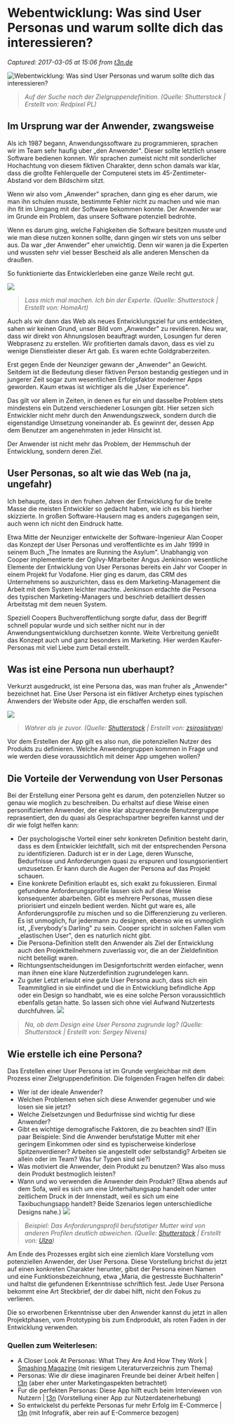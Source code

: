 # Webentwicklung: Was sind User Personas und warum sollte dich das interessieren?

_Captured: 2017-03-05 at 15:06 from [t3n.de](http://t3n.de/news/webentwicklung-user-personas-801080/)_

![Webentwicklung: Was sind User Personas und warum sollte dich das interessieren?](http://img.t3n.sc/news/wp-content/uploads/2017/03/shutterstock-589180607.jpg?auto=compress%2Cformat&fit=crop&fm=jpg&h=347&ixlib=php-1.1.0&q=65&w=620&s=a71704ea59248426de5c2d16cbb7b4ff)

> _Auf der Suche nach der Zielgruppendefinition. (Quelle: Shutterstock | Erstellt von: Redpixel PL)_

## Im Ursprung war der Anwender, zwangsweise

Als ich 1987 begann, Anwendungssoftware zu programmieren, sprachen wir im Team sehr haufig uber „den Anwender". Dieser sollte letztlich unsere Software bedienen konnen. Wir sprachen zumeist nicht mit sonderlicher Hochachtung von diesem fiktiven Charakter, denn schon damals war klar, dass die großte Fehlerquelle der Computerei stets im 45-Zentimeter-Abstand vor dem Bildschirm sitzt.

Wenn wir also vom „Anwender" sprachen, dann ging es eher darum, wie man ihn schulen musste, bestimmte Fehler nicht zu machen und wie man ihn fit im Umgang mit der Software bekommen konnte. Der Anwender war im Grunde ein Problem, das unsere Software potenziell bedrohte.

Wenn es darum ging, welche Fahigkeiten die Software besitzen musste und wie man diese nutzen konnen sollte, dann gingen wir stets von uns selber aus. Da war „der Anwender" eher unwichtig. Denn wir waren ja die Experten und wussten sehr viel besser Bescheid als alle anderen Menschen da draußen.

So funktionierte das Entwicklerleben eine ganze Weile recht gut.

![](http://t3n.de/news/wp-content/uploads/2017/03/shutterstock-546838879-620x414.jpg)

> _Lass mich mal machen. Ich bin der Experte. (Quelle: Shutterstock | Erstellt von: HomeArt)_

Auch als wir dann das Web als neues Entwicklungsziel fur uns entdeckten, sahen wir keinen Grund, unser Bild vom „Anwender" zu revidieren. Neu war, dass wir direkt von Ahnungslosen beauftragt wurden, Losungen fur deren Webprasenz zu erstellen. Wir profitierten damals davon, dass es viel zu wenige Dienstleister dieser Art gab. Es waren echte Goldgraberzeiten.

Erst gegen Ende der Neunziger gewann der „Anwender" an Gewicht. Seitdem ist die Bedeutung dieser fiktiven Person bestandig gestiegen und in jungerer Zeit sogar zum wesentlichen Erfolgsfaktor moderner Apps geworden. Kaum etwas ist wichtiger als die „User Experience".

Das gilt vor allem in Zeiten, in denen es fur ein und dasselbe Problem stets mindestens ein Dutzend verschiedener Losungen gibt. Hier setzen sich Entwickler nicht mehr durch den Anwendungszweck, sondern durch die eigenstandige Umsetzung voneinander ab. Es gewinnt der, dessen App dem Benutzer am angenehmsten in jeder Hinsicht ist.

Der Anwender ist nicht mehr das Problem, der Hemmschuh der Entwicklung, sondern deren Ziel.

## User Personas, so alt wie das Web (na ja, ungefahr)

Ich behaupte, dass in den fruhen Jahren der Entwicklung fur die breite Masse die meisten Entwickler so gedacht haben, wie ich es bis hierher skizzierte. In großen Software-Hausern mag es anders zugegangen sein, auch wenn ich nicht den Eindruck hatte.

Etwa Mitte der Neunziger entwickelte der Software-Ingenieur Alan Cooper das Konzept der User Personas und veroffentlichte es im Jahr 1999 in seinem Buch „The Inmates are Running the Asylum". Unabhangig von Cooper implementierte der Ogilvy-Mitarbeiter Angus Jenkinson wesentliche Elemente der Entwicklung von User Personas bereits ein Jahr vor Cooper in einem Projekt fur Vodafone. Hier ging es darum, das CRM des Unternehmens so auszurichten, dass es dem Marketing-Management die Arbeit mit dem System leichter machte. Jenkinson erdachte die Persona des typischen Marketing-Managers und beschrieb detailliert dessen Arbeitstag mit dem neuen System.

Speziell Coopers Buchveroffentlichung sorgte dafur, dass der Begriff schnell popular wurde und sich seither nicht nur in der Anwendungsentwicklung durchsetzen konnte. Weite Verbreitung genießt das Konzept auch und ganz besonders im Marketing. Hier werden Kaufer-Personas mit viel Liebe zum Detail erstellt.

## Was ist eine Persona nun uberhaupt?

Verkurzt ausgedruckt, ist eine Persona das, was man fruher als „Anwender" bezeichnet hat. Eine User Persona ist ein fiktiver Archetyp eines typischen Anwenders der Website oder App, die erschaffen werden soll.

![](http://t3n.de/news/wp-content/uploads/2017/03/shutterstock-576039724-620x477.jpg)

> _Wahrer als je zuvor. (Quelle: [Shutterstock](https://www.shutterstock.com/image-photo/customer-king-young-smiling-businessman-holding-576039724) | Erstellt von: [zsirosistvan](https://www.shutterstock.com/de/g/zsirosistvan))_

Vor dem Erstellen der App gilt es also nun, die potenziellen Nutzer des Produkts zu definieren. Welche Anwendergruppen kommen in Frage und wie werden diese voraussichtlich mit deiner App umgehen wollen?

## Die Vorteile der Verwendung von User Personas

Bei der Erstellung einer Persona geht es darum, den potenziellen Nutzer so genau wie moglich zu beschreiben. Du erhaltst auf diese Weise einen personifizierten Anwender, der eine klar abzugrenzende Benutzergruppe reprasentiert, den du quasi als Gesprachspartner begreifen kannst und der dir wie folgt helfen kann:

  * Der psychologische Vorteil einer sehr konkreten Definition besteht darin, dass es dem Entwickler leichtfallt, sich mit der entsprechenden Persona zu identifizieren. Dadurch ist er in der Lage, deren Wunsche, Bedurfnisse und Anforderungen quasi zu erspuren und losungsorientiert umzusetzen. Er kann durch die Augen der Persona auf das Projekt schauen.
  * Eine konkrete Definition erlaubt es, sich exakt zu fokussieren. Einmal gefundene Anforderungsprofile lassen sich auf diese Weise konsequenter abarbeiten. Gibt es mehrere Personas, mussen diese priorisiert und einzeln bedient werden. Nicht gut ware es, alle Anforderungsprofile zu mischen und so die Differenzierung zu verlieren. Es ist unmoglich, fur jedermann zu designen, ebenso wie es unmoglich ist, „Everybody's Darling" zu sein. Cooper spricht in solchen Fallen vom „elastischen User", den es naturlich nicht gibt.
  * Die Persona-Definition stellt den Anwender als Ziel der Entwicklung auch den Projektteilnehmern zuverlassig vor, die an der Zieldefinition nicht beteiligt waren.
  * Richtungsentscheidungen im Designfortschritt werden einfacher, wenn man ihnen eine klare Nutzerdefinition zugrundelegen kann.
  * Zu guter Letzt erlaubt eine gute User Persona auch, dass sich ein Teammitglied in sie einfindet und die in Entwicklung befindliche App oder ein Design so handhabt, wie es eine solche Person voraussichtlich ebenfalls getan hatte. So lassen sich ohne viel Aufwand Nutzertests durchfuhren.
![](http://t3n.de/news/wp-content/uploads/2017/03/shutterstock-194427377-620x414.jpg)

> _Na, ob dem Design eine User Persona zugrunde lag? (Quelle: Shutterstock | Erstellt von: Sergey Nivens)_

## Wie erstelle ich eine Persona?

Das Erstellen einer User Persona ist im Grunde vergleichbar mit dem Prozess einer Zielgruppendefinition. Die folgenden Fragen helfen dir dabei:

  * Wer ist der ideale Anwender?
  * Welchen Problemen sehen sich diese Anwender gegenuber und wie losen sie sie jetzt?
  * Welche Zielsetzungen und Bedurfnisse sind wichtig fur diese Anwender?
  * Gibt es wichtige demografische Faktoren, die zu beachten sind? (Ein paar Beispiele: Sind die Anwender berufstatige Mutter mit eher geringem Einkommen oder sind es typischerweise kinderlose Spitzenverdiener? Arbeiten sie angestellt oder selbstandig? Arbeiten sie allein oder im Team? Was fur Typen sind sie?)
  * Was motiviert die Anwender, dein Produkt zu benutzen? Was also muss dein Produkt bestmoglich leisten?
  * Wann und wo verwenden die Anwender dein Produkt? (Etwa abends auf dem Sofa, weil es sich um eine Unterhaltungsapp handelt oder unter zeitlichem Druck in der Innenstadt, weil es sich um eine Taxibuchungsapp handelt? Beide Szenarios legen unterschiedliche Designs nahe.)
![](http://t3n.de/news/wp-content/uploads/2017/03/shutterstock-583784227-620x414.jpg)

> _Beispiel: Das Anforderungsprofil berufstatiger Mutter wird von anderen Profilen deutlich abweichen. (Quelle: [Shutterstock](https://www.shutterstock.com/image-photo/little-boy-drawing-while-his-mother-583784227) | Erstellt von: [Ulza](https://www.shutterstock.com/de/g/ulza))_

Am Ende des Prozesses ergibt sich eine ziemlich klare Vorstellung vom potenziellen Anwender, der User Persona. Diese Vorstellung brichst du jetzt auf einen konkreten Charakter herunter, gibst der Persona einen Namen und eine Funktionsbezeichnung, etwa „Maria, die gestresste Buchhalterin" und haltst die gefundenen Erkenntnisse schriftlich fest. Jede User Persona bekommt eine Art Steckbrief, der dir dabei hilft, nicht den Fokus zu verlieren.

Die so erworbenen Erkenntnisse uber den Anwender kannst du jetzt in allen Projektphasen, vom Prototyping bis zum Endprodukt, als roten Faden in der Entwicklung verwenden.

### Quellen zum Weiterlesen:

  * A Closer Look At Personas: What They Are And How They Work | [Smashing Magazine](https://www.smashingmagazine.com/2014/08/a-closer-look-at-personas-part-1/) (mit riesigem Literaturverzeichnis zum Thema)
  * Personas: Wie dir diese imaginaren Freunde bei deiner Arbeit helfen | [t3n](http://t3n.de/news/persona-wundermittel-um-kunden-537069/) (aber eher unter Marketingaspekten betrachtet)
  * Fur die perfekten Personas: Diese App hilft euch beim Interviewen von Nutzern | [t3n](http://t3n.de/news/ux-design-personas-nutzer-interviews-cassette-699934/) (Vorstellung einer App zur Nutzerdatenerhebung)
  * So entwickelst du perfekte Personas fur mehr Erfolg im E-Commerce | [t3n](http://t3n.de/news/entwickelst-perfekte-personas-583064/) (mit Infografik, aber rein auf E-Commerce bezogen)
